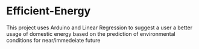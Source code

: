 # Efficient-Energy
This project uses Arduino and Linear Regression to suggest a user a better usage of domestic energy based on the prediction of environmental conditions for near/immedeiate future
